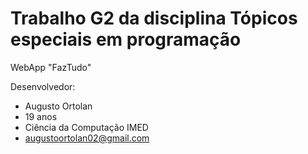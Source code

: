 # Trabalho G2 da disciplina Tópicos especiais em programação

WebApp "FazTudo"

Desenvolvedor: 
* Augusto Ortolan
* 19 anos
* Ciência da Computação IMED
* augustoortolan02@gmail.com
